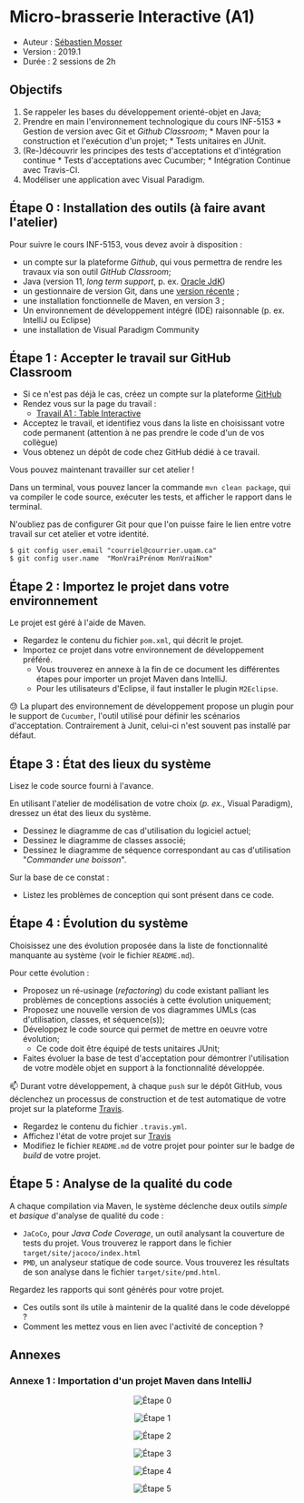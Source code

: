 # Micro-brasserie Interactive (A1)

  * Auteur : [Sébastien Mosser](mosser@i3s.unice.fr)
  * Version : 2019.1
  * Durée : 2 sessions de 2h

## Objectifs

  1. Se rappeler les bases du développement orienté-objet en Java; 
  2. Prendre en main l'environnement technologique du cours INF-5153
    * Gestion de version avec Git et _Github Classroom_;
    * Maven pour la construction et l'exécution d'un projet;
    * Tests unitaires en JUnit.
  3. (Re-)découvrir les principes des tests d'acceptations et d'intégration continue
    * Tests d'acceptations avec Cucumber;
    * Intégration Continue avec Travis-CI. 
  4. Modéliser une application avec Visual Paradigm.

## Étape 0 : Installation des outils (à faire avant l'atelier)

Pour suivre le cours INF-5153, vous devez avoir à disposition : 

  * un compte sur la plateforme _Github_, qui vous permettra de rendre les travaux via son outil _GitHub Classroom_;
  * Java (version 11, _long term support_, p. ex. [Oracle JdK](https://www.oracle.com/technetwork/java/javase/downloads/jdk11-downloads-5066655.html))
  * un gestionnaire de version Git, dans une [version récente](https://git-scm.com/downloads) ;
  * une installation fonctionnelle de Maven, en version 3 ;
  * Un environnement de développement intégré (IDE) raisonnable (p. ex. IntelliJ ou Eclipse)
  * une installation de Visual Paradigm Community

## Étape 1 : Accepter le travail sur GitHub Classroom

  * Si ce n'est pas déjà le cas, créez un compte sur la plateforme [GitHub](http://github.com/)
  * Rendez vous sur la page du travail : 
    * [Travail A1 : Table Interactive](https://classroom.github.com/a/-sxrmGE9)
  * Acceptez le travail, et identifiez vous dans la liste en choisissant votre code permanent (attention à ne pas prendre le code d'un de vos collègue)
  * Vous obtenez un dépôt de code chez GitHub dédié à ce travail. 

Vous pouvez maintenant travailler sur cet atelier !

Dans un terminal, vous pouvez lancer la commande `mvn clean package`, qui va compiler le code source, exécuter les tests, et afficher le rapport dans le terminal.

N'oubliez pas de configurer Git pour que l'on puisse faire le lien entre votre travail sur cet atelier et votre identité.

```
$ git config user.email "courriel@courrier.uqam.ca"
$ git config user.name  "MonVraiPrénom MonVraiNom"
```

## Étape 2 : Importez le projet dans votre environnement

Le projet est géré à l'aide de Maven.

  * Regardez le contenu du fichier `pom.xml`, qui décrit le projet. 
  * Importez ce projet dans votre environnement de développement préféré. 
    * Vous trouverez en annexe à la fin de ce document les différentes étapes pour importer un projet Maven dans IntelliJ. 
    * Pour les utilisateurs d'Eclipse, il faut installer le plugin `M2Eclipse`.

:sweat: La plupart des environnement de développement propose un plugin pour le support de `Cucumber`, l'outil utilisé pour définir les scénarios d'acceptation. Contrairement à Junit, celui-ci n'est souvent pas installé par défaut.

## Étape 3 : État des lieux du système

Lisez le code source fourni à l'avance. 

En utilisant l'atelier de modélisation de votre choix (_p. ex._, Visual Paradigm), dressez un état des lieux du système. 

  * Dessinez le diagramme de cas d'utilisation du logiciel actuel;
  * Dessinez le diagramme de classes associé;
  * Dessinez le diagramme de séquence correspondant au cas d'utilisation "_Commander une boisson_".

Sur la base de ce constat : 

  * Listez les problèmes de conception qui sont présent dans ce code.

## Étape 4 : Évolution du système

Choisissez une des évolution proposée dans la liste de fonctionnalité manquante au système (voir le fichier `README.md`).

Pour cette évolution : 

  * Proposez un ré-usinage (_refactoring_) du code existant palliant les problèmes de conceptions associés à cette évolution uniquement;
  * Proposez une nouvelle version de vos diagrammes UMLs (cas d'utilisation, classes, et séquence(s));
  * Développez le code source qui permet de mettre en oeuvre votre évolution;
    * Ce code doit être équipé de tests unitaires JUnit;
  * Faites évoluer la base de test d'acceptation pour démontrer l'utilisation de votre modèle objet en support à la fonctionnalité développée.



:mailbox: Durant votre développement, à chaque `push` sur le dépôt GitHub, vous déclenchez un processus de construction et de test automatique de votre projet sur la plateforme [Travis](https://travis-ci.com/). 

  * Regardez le contenu du fichier `.travis.yml`.
  * Affichez l'état de votre projet sur [Travis](https://travis-ci.com/)
  * Modifiez le fichier `README.md` de votre projet pour pointer sur le badge de _build_ de votre projet.

  
## Étape 5 : Analyse de la qualité du code  

A chaque compilation via Maven, le système déclenche deux outils _simple_ et _basique_ d'analyse de qualité du code : 

  * `JaCoCo`, pour _Java Code Coverage_, un outil analysant la couverture de tests du projet. Vous trouverez le rapport dans le fichier `target/site/jacoco/index.html`
  * `PMD`, un analyseur statique de code source. Vous trouverez les résultats de son analyse dans le fichier `target/site/pmd.html`.

Regardez les rapports qui sont générés pour votre projet.

  * Ces outils sont ils utile à maintenir de la qualité dans le code développé ?
  * Comment les mettez vous en lien avec l'activité de conception ?

  
## Annexes

### Annexe 1 : Importation d'un projet Maven dans IntelliJ

<div align="center">


![Étape 0](app1/p0.png)

![Étape 1](app1/p1.png)

![Étape 2](app1/p2.png)

![Étape 3](app1/p3.png)

![Étape 4](app1/p4.png)

![Étape 5](app1/p5.png)

</div> 
  
     
